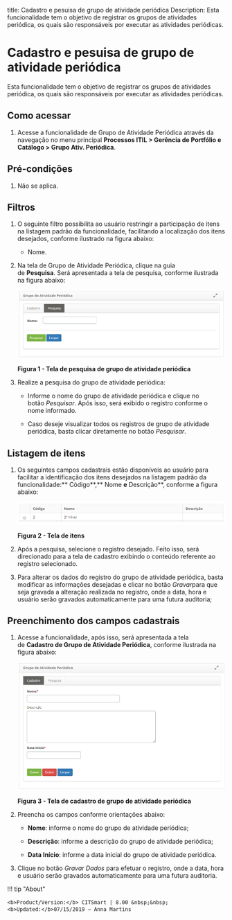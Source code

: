 title: Cadastro e pesuisa de grupo de atividade periódica
Description: Esta funcionalidade tem o objetivo de registrar os grupos de
atividades periódica, os quais são responsáveis por executar as atividades
periódicas.

# Cadastro e pesuisa de grupo de atividade periódica

Esta funcionalidade tem o objetivo de registrar os grupos de atividades
periódica, os quais são responsáveis por executar as atividades periódicas.

Como acessar
------------

1.  Acesse a funcionalidade de Grupo de Atividade Periódica através da navegação
    no menu principal **Processos ITIL > Gerência de Portfólio e
    Catálogo > Grupo Ativ. Periódica**.

Pré-condições
-------------

1.  Não se aplica.

Filtros
-------

1.  O seguinte filtro possibilita ao usuário restringir a participação de itens
    na listagem padrão da funcionalidade, facilitando a localização dos itens
    desejados, conforme ilustrado na figura abaixo:

    -   Nome.

1.  Na tela de Grupo de Atividade Periódica, clique na guia
    de **Pesquisa**. Será apresentada a tela de pesquisa, conforme ilustrada na
    figura abaixo:

    ![Criar](images/periodic-1.png)

    **Figura 1 - Tela de pesquisa de grupo de atividade periódica**

1.  Realize a pesquisa do grupo de atividade periódica:

    - Informe o nome do grupo de atividade periódica e clique no
    botão *Pesquisar*. Após isso, será exibido o registro conforme o nome
    informado.

    - Caso deseje visualizar todos os registros de grupo de atividade
        periódica, basta clicar diretamente no botão *Pesquisar*.

Listagem de itens
-----------------

1.  Os seguintes campos cadastrais estão disponíveis ao usuário para facilitar a
    identificação dos itens desejados na listagem padrão da
    funcionalidade:** Código**,** Nome **e** Descrição**, conforme a figura
    abaixo:

    ![Criar](images/periodic-2.png)

    **Figura 2 - Tela de itens**

1.  Após a pesquisa, selecione o registro desejado. Feito isso, será direcionado
    para a tela de cadastro exibindo o conteúdo referente ao registro
    selecionado.

2.  Para alterar os dados do registro do grupo de atividade periódica, basta
    modificar as informações desejadas e clicar no botão *Gravar*para que seja
    gravada a alteração realizada no registro, onde a data, hora e usuário serão
    gravados automaticamente para uma futura auditoria;

Preenchimento dos campos cadastrais
-----------------------------------

1.  Acesse a funcionalidade, após isso, será apresentada a tela de **Cadastro de
    Grupo de Atividade Periódica**, conforme ilustrada na figura abaixo:

    ![Criar](images/periodic-3.png)

    **Figura 3 - Tela de cadastro de grupo de atividade periódica**

1.  Preencha os campos conforme orientações abaixo:

    -   **Nome**: informe o nome do grupo de atividade periódica;

    -   **Descrição**: informe a descrição do grupo de atividade periódica;

    -   **Data Início**: informe a data inicial do grupo de atividade periódica.

1.  Clique no botão *Gravar Dados* para efetuar o registro, onde a data, hora e
    usuário serão gravados automaticamente para uma futura auditoria.


!!! tip "About"

    <b>Product/Version:</b> CITSmart | 8.00 &nbsp;&nbsp;
    <b>Updated:</b>07/15/2019 – Anna Martins
